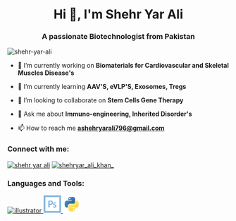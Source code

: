 <h1 align="center">Hi 👋, I'm Shehr Yar Ali</h1>
<h3 align="center">A passionate Biotechnologist from Pakistan</h3>

<p align="left"> <img src="https://komarev.com/ghpvc/?username=shehr-yar-ali&label=Profile%20views&color=0e75b6&style=flat" alt="shehr-yar-ali" /> </p>

- 🔭 I’m currently working on **Biomaterials for Cardiovascular and Skeletal Muscles Disease's**

- 🌱 I’m currently learning **AAV'S, eVLP'S, Exosomes, Tregs**

- 👯 I’m looking to collaborate on **Stem Cells Gene Therapy**

- 💬 Ask me about **Immuno-engineering, Inherited Disorder's**

- 📫 How to reach me **ashehryarali796@gmail.com**

<h3 align="left">Connect with me:</h3>
<p align="left">
<a href="https://linkedin.com/in/shehr yar ali" target="blank"><img align="center" src="https://raw.githubusercontent.com/rahuldkjain/github-profile-readme-generator/master/src/images/icons/Social/linked-in-alt.svg" alt="shehr yar ali" height="30" width="40" /></a>
<a href="https://instagram.com/shehryar_ali_khan_" target="blank"><img align="center" src="https://raw.githubusercontent.com/rahuldkjain/github-profile-readme-generator/master/src/images/icons/Social/instagram.svg" alt="shehryar_ali_khan_" height="30" width="40" /></a>
</p>

<h3 align="left">Languages and Tools:</h3>
<p align="left"> <a href="https://www.adobe.com/in/products/illustrator.html" target="_blank" rel="noreferrer"> <img src="https://www.vectorlogo.zone/logos/adobe_illustrator/adobe_illustrator-icon.svg" alt="illustrator" width="40" height="40"/> </a> <a href="https://www.photoshop.com/en" target="_blank" rel="noreferrer"> <img src="https://raw.githubusercontent.com/devicons/devicon/master/icons/photoshop/photoshop-line.svg" alt="photoshop" width="40" height="40"/> </a> <a href="https://www.python.org" target="_blank" rel="noreferrer"> <img src="https://raw.githubusercontent.com/devicons/devicon/master/icons/python/python-original.svg" alt="python" width="40" height="40"/> </a> </p>
